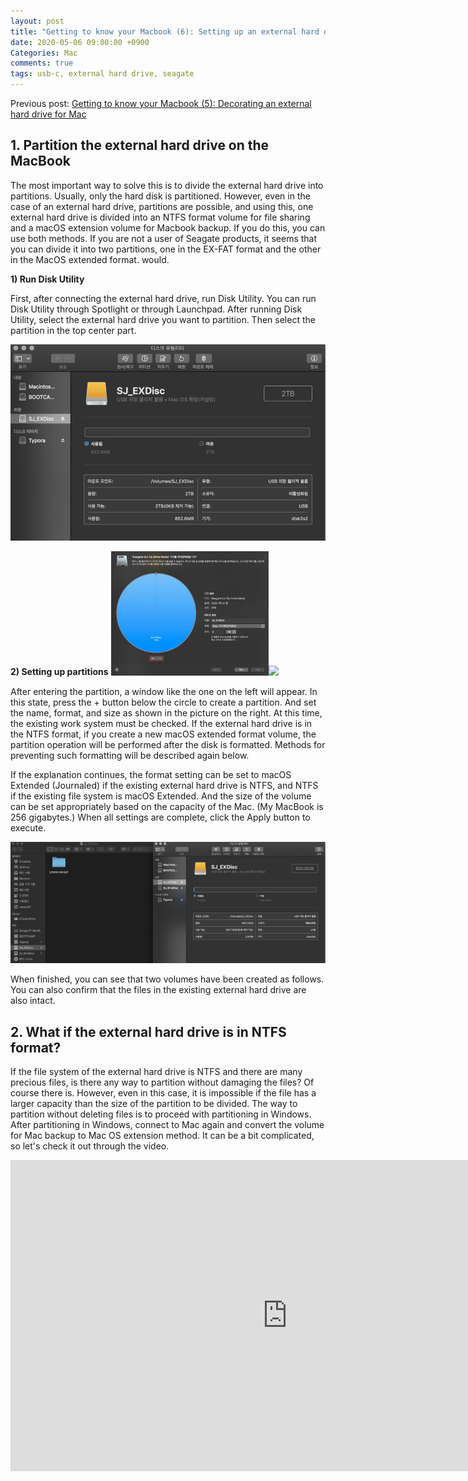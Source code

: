 ```yaml
---
layout: post
title: "Getting to know your Macbook (6): Setting up an external hard drive for backup"
date: 2020-05-06 09:00:00 +0900
Categories: Mac
comments: true
tags: usb-c, external hard drive, seagate
---
```

Previous post: [Getting to know your Macbook (5): Decorating an external hard drive for Mac]()

## 1. Partition the external hard drive on the MacBook

 The most important way to solve this is to divide the external hard drive into partitions. Usually, only the hard disk is partitioned. However, even in the case of an external hard drive, partitions are possible, and using this, one external hard drive is divided into an NTFS format volume for file sharing and a macOS extension volume for Macbook backup. If you do this, you can use both methods. If you are not a user of Seagate products, it seems that you can divide it into two partitions, one in the EX-FAT format and the other in the MacOS extended format. would.

 **1) Run Disk Utility**

 First, after connecting the external hard drive, run Disk Utility. You can run Disk Utility through Spotlight or through Launchpad. After running Disk Utility, select the external hard drive you want to partition. Then select the partition in the top center part.

![img](https://github.com/newjin87/storage/blob/master/_img/mac/mac6-1.png?raw=true)

**2) Setting up partitions**
<img src= "https://github.com/newjin87/storage/blob/master/_img/mac/mac6-2.png?raw=true" width = 50%><img src= "https://github .com/newjin87/storage/blob/master/_img/mac/mac6-3.png?raw=true" width = 50%>

  After entering the partition, a window like the one on the left will appear. In this state, press the + button below the circle to create a partition. And set the name, format, and size as shown in the picture on the right. At this time, the existing work system must be checked. If the external hard drive is in the NTFS format, if you create a new macOS extended format volume, the partition operation will be performed after the disk is formatted. Methods for preventing such formatting will be described again below.

 If the explanation continues, the format setting can be set to macOS Extended (Journaled) if the existing external hard drive is NTFS, and NTFS if the existing file system is macOS Extended. And the size of the volume can be set appropriately based on the capacity of the Mac. (My MacBook is 256 gigabytes.) When all settings are complete, click the Apply button to execute.

![img](https://github.com/newjin87/storage/blob/master/_img/mac/mac6-4.png?raw=true)

 When finished, you can see that two volumes have been created as follows. You can also confirm that the files in the existing external hard drive are also intact.



## 2. What if the external hard drive is in NTFS format?

 If the file system of the external hard drive is NTFS and there are many precious files, is there any way to partition without damaging the files? Of course there is. However, even in this case, it is impossible if the file has a larger capacity than the size of the partition to be divided. The way to partition without deleting files is to proceed with partitioning in Windows. After partitioning in Windows, connect to Mac again and convert the volume for Mac backup to Mac OS extension method. It can be a bit complicated, so let's check it out through the video.

<iframe width="886" height="498" src="https://www.youtube.com/embed/KOtYlujDsDI" frameborder="0" allow="accelerometer; autoplay; encrypted-media; gyroscope; picture-in -picture" allowfullscreen></iframe>